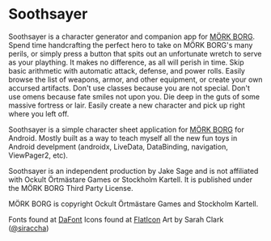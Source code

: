 # Soothsayer
Soothsayer is a character generator and companion app for [MÖRK BORG](https://morkborg.com/preview/). Spend time handcrafting the perfect hero to take on MÖRK BORG's many perils, or simply press a button that spits out an unfortunate wretch to serve as your plaything. It makes no difference, as all will perish in time. Skip basic arithmetic with automatic attack, defense, and power rolls. Easily browse the list of weapons, armor, and other equipment, or create your own accursed artifacts. Don't use classes because you are not special. Don't use omens because fate smiles not upon you. Die deep in the guts of some massive fortress or lair. Easily create a new character and pick up right where you left off.

Soothsayer is a simple character sheet application for [MÖRK BORG](https://morkborg.com/preview/) for Android. Mostly built as a way to teach myself all the new fun toys in Android develpment (androidx, LiveData, DataBinding, navigation, ViewPager2, etc). 

Soothsayer is an independent production by Jake Sage and is not affiliated with Ockult Örtmästare Games or Stockholm Kartell. It is published under the MÖRK BORG Third Party License.

MÖRK BORG is copyright Ockult Örtmästare Games and Stockholm Kartell. 

Fonts found at [DaFont](https://www.dafont.com/)
Icons found at [FlatIcon](https://www.flaticon.com/)
Art by Sarah Clark ([@siraccha](https://twitter.com/siraccha))
